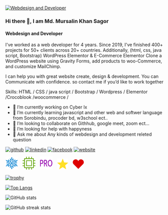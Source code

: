 [![Webdesign and Developer](https://media.licdn.com/dms/image/D4E16AQFtNAoNS9tq-g/profile-displaybackgroundimage-shrink_350_1400/0/1684325524435?e=1720051200&v=beta&t=RDEN5TiEZoF58lAPU2QljG0R0zzrimfl-kmKzJYPoDQ)
](https://www.facebook.com/photo/?fbid=3345723795692619&set=a.1672233939708288)
### Hi there 👋, I am Md. Mursalin Khan Sagor
#### Webdesign and Developer

I've worked as a web developer for 4 years. Since 2019, I've finished 400+ projects for 50+ clients across 20+ countries. Additionally, (html, css, java script, Bootstrap) WordPress Elementor & E-Commerce Elementor Clone a WordPress website using Gravity Forms, add products to woo-Commerce, and customize MailChimp.

I can help you with great website create, design & development. You can Communicate with confidence. so contact me if you’d like to work together

Skills: HTML / CSS / java script / Bootstrap / Wordpress / Elementor /Crocoblook /woocommerce /

- 🔭 I’m currently working on Cyber lx  
- 🌱 I’m currently learning javascript and other web and softwer language from Sorobindu, procoder bd, w3school ect.. 
- 👯 I’m looking to collaborate on Githhub, google meet, zoom ect... 
- 🤔 I’m looking for help with happyness 
- 💬 Ask me about Any kinds of webdesign and development releted question 


[<img src='https://cdn.jsdelivr.net/npm/simple-icons@3.0.1/icons/github.svg' alt='github' height='40'>](https://github.com/developermursalin)  [<img src='https://cdn.jsdelivr.net/npm/simple-icons@3.0.1/icons/linkedin.svg' alt='linkedin' height='40'>](https://www.linkedin.com/in/htmd-mursalin-khan-sagor/)  [<img src='https://cdn.jsdelivr.net/npm/simple-icons@3.0.1/icons/facebook.svg' alt='facebook' height='40'>](https://www.facebook.com/Md)  [<img src='https://cdn.jsdelivr.net/npm/simple-icons@3.0.1/icons/icloud.svg' alt='website' height='40'>](www.developermursalin.com)  

<a href='https://archiveprogram.github.com/'><img src='https://raw.githubusercontent.com/acervenky/animated-github-badges/master/assets/acbadge.gif' width='40' height='40'></a> <a href='https://docs.github.com/en/developers'><img src='https://raw.githubusercontent.com/acervenky/animated-github-badges/master/assets/devbadge.gif' width='40' height='40'></a> <a href='https://github.com/pricing'><img src='https://raw.githubusercontent.com/acervenky/animated-github-badges/master/assets/pro.gif' width='40' height='40'></a> <a href='https://stars.github.com/'><img src='https://raw.githubusercontent.com/acervenky/animated-github-badges/master/assets/starbadge.gif' width='35' height='35'></a> <a href='https://docs.github.com/en/github/supporting-the-open-source-community-with-github-sponsors'><img src='https://raw.githubusercontent.com/acervenky/animated-github-badges/master/assets/sponsorbadge.gif' width='35' height='35'></a> 

[![trophy](https://github-profile-trophy.vercel.app/?username=developermursalin)](https://github.com/ryo-ma/github-profile-trophy)

[![Top Langs](https://github-readme-stats.vercel.app/api/top-langs/?username=developermursalin)](https://github.com/anuraghazra/github-readme-stats)

![GitHub stats](https://github-readme-stats.vercel.app/api?username=developermursalin&show_icons=true&count_private=true)  

![GitHub streak stats](https://streak-stats.demolab.com/?user=developermursalin)  

